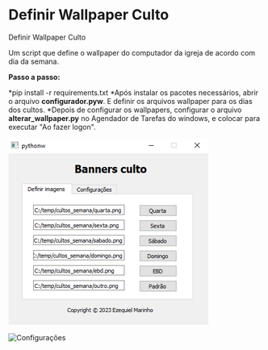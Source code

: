 # Definir Wallpaper Culto

Definir Wallpaper Culto

Um script que define o wallpaper do computador da igreja de acordo com dia da semana.

**Passo a passo:**

*pip install -r requirements.txt
*Após instalar os pacotes necessários, abrir o arquivo **configurador.pyw**. E definir os arquivos wallpaper para os dias dos cultos.
\*Depois de configurar os wallpapers, configurar o arquivo **alterar_wallpaper.py** no Agendador de Tarefas do windows, e colocar para executar "Ao fazer logon".

![Definir imagens](https://raw.githubusercontent.com/quelzynh0/definir-wallpaper-igreja/main/src/print_01.png)

![Configurações](hhttps://raw.githubusercontent.com/quelzynh0/definir-wallpaper-igreja/main/src/print_02.png)
